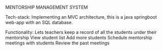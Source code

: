 MENTORSHIP MANAGEMENT SYSTEM

Tech-stack:
Implementing an MVC architecture, this is a java springboot web-app with an SQL database.

Functionality:
Lets teachers keep a record of all the students under their mentorship
View student list
Add more students
Schedule mentorship meetings with students
Review the past meetings
